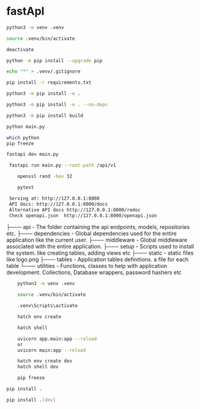 # fastApI

<!-- To create a virtual environment -->

```bash
python3 -m venv .venv
```

<!-- Activate the new virtual environment  -->

```bash
source .venv/bin/activate
```

<!-- Deactivate the Virtual Environment -->

```bash
deactivate
```

<!-- Upgrade pip -->

```bash
python -m pip install --upgrade pip
```

<!-- Add .gitigonre -->

```bash
echo "*" > .venv/.gitignore
```

<!-- Install dependencies form requirements -->

```bash
pip install -r requirements.txt

```

<!-- Working in dev mode -->

```bash
python3 -m pip install -e .

python3 -m pip install -e . --no-deps

```

```bash
python3 -m pip install build
```

<!-- Run program -->

```bash
python main.py
```

<!-- Checking a virtual environment -->

```bash
which python
pip freeze
```

<!-- Run the code -->

```bash
fastapi dev main.py

 fastapi run main.py --root-path /api/v1
```

<!-- To generate a secure random secret key  -->

```bash
    openssl rand -hex 32
```

<!-- Testing -->

```bash
    pytest
```

<!-- FastAPI CLI - Development mode -->

```bash
 Serving at: http://127.0.0.1:8000
 API docs: http://127.0.0.1:8000/docs
 Alternative API docs http://127.0.0.1:8000/redoc
 Check openapi.json  http://127.0.0.1:8000/openapi.json
```

├─── api - The folder containing the api endpoints, models, repositories etc.
├─── dependencies - Global dependencies used for the entire application like the current user.
├─── middleware - Global middleware associated with the entire application.
├─── setup - Scripts used to install the system. like creating tables, adding views etc
├─── static - static files like logo.png
├─── tables - Application tables definitions. a file for each table
└─── utilities - Functions, classes to help with application development. Collections, Database wrappers, password hashers etc

<!-- Create and Activate a Virtual Environment -->

```bash
    python3 -m venv .venv
```

<!--
Activate the Virtual Environment: -->
<!-- macOS/Linux: -->

```bash
    source .venv/bin/activate
```

<!-- Windows -->

```bash
    .venv\Scripts\activate
```

<!-- Install the Dependencies -->

```bash
    hatch env create
```

<!-- Activate the Environment Managed by Hatch -->

```bash
    hatch shell
```

<!-- Run Your Application -->

```bash
    uvicorn app.main:app --reload
    or
    uvicorn main:app --reload
```

<!-- Install and activate the dev environment: -->

```bash
    hatch env create dev
    hatch shell dev
```

 <!-- Verify Installation -->

```bash
    pip freeze
```

<!-- Installing the Project: -->
<!-- To install your project and its dependencies, you can use the following command: -->

```bash
pip install .
```

<!-- To install optional development dependencies (such as testing tools), use: -->

```bash
pip install .[dev]
```
